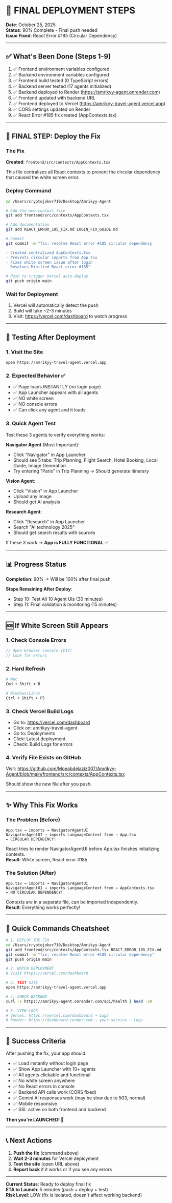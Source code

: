 # 🚀 FINAL DEPLOYMENT STEPS

**Date**: October 25, 2025  
**Status**: 90% Complete - Final push needed  
**Issue Fixed**: React Error #185 (Circular Dependency)

---

## ✅ What's Been Done (Steps 1-9)

1. ✅ Frontend environment variables configured
2. ✅ Backend environment variables configured
3. ✅ Frontend build tested (0 TypeScript errors)
4. ✅ Backend server tested (17 agents initialized)
5. ✅ Backend deployed to Render (https://amrikyy-agent.onrender.com)
6. ✅ Frontend updated with backend URL
7. ✅ Frontend deployed to Vercel (https://amrikyy-travel-agent.vercel.app)
8. ✅ CORS settings updated on Render
9. ✅ React Error #185 fix created (AppContexts.tsx)

---

## 🎯 FINAL STEP: Deploy the Fix

### The Fix

**Created**: `frontend/src/contexts/AppContexts.tsx`

This file centralizes all React contexts to prevent the circular dependency that caused the white screen error.

### Deploy Command

```bash
cd /Users/cryptojoker710/Desktop/Amrikyy-Agent

# Add the new context file
git add frontend/src/contexts/AppContexts.tsx

# Add documentation
git add REACT_ERROR_185_FIX.md LOGIN_FIX_GUIDE.md

# Commit
git commit -m "fix: resolve React error #185 circular dependency

- Created centralized AppContexts.tsx
- Prevents circular imports from App.tsx
- Fixes white screen issue after login
- Resolves Minified React error #185"

# Push to trigger Vercel auto-deploy
git push origin main
```

### Wait for Deployment

1. Vercel will automatically detect the push
2. Build will take ~2-3 minutes
3. Visit: https://vercel.com/dashboard to watch progress

---

## 🧪 Testing After Deployment

### 1. Visit the Site

```bash
open https://amrikyy-travel-agent.vercel.app
```

### 2. Expected Behavior ✅

- ✅ Page loads INSTANTLY (no login page)
- ✅ App Launcher appears with all agents
- ✅ NO white screen
- ✅ NO console errors
- ✅ Can click any agent and it loads

### 3. Quick Agent Test

Test these 3 agents to verify everything works:

**Navigator Agent** (Most Important):

- Click "Navigator" in App Launcher
- Should see 5 tabs: Trip Planning, Flight Search, Hotel Booking, Local Guide, Image Generation
- Try entering "Paris" in Trip Planning → Should generate itinerary

**Vision Agent**:

- Click "Vision" in App Launcher
- Upload any image
- Should get AI analysis

**Research Agent**:

- Click "Research" in App Launcher
- Search "AI technology 2025"
- Should get search results with sources

If these 3 work → **App is FULLY FUNCTIONAL** ✅

---

## 📊 Progress Status

**Completion**: 90% → Will be 100% after final push

**Steps Remaining After Deploy**:

- Step 10: Test All 10 Agent UIs (30 minutes)
- Step 11: Final validation & monitoring (15 minutes)

---

## 🆘 If White Screen Still Appears

### 1. Check Console Errors

```javascript
// Open browser console (F12)
// Look for errors
```

### 2. Hard Refresh

```bash
# Mac
Cmd + Shift + R

# Windows/Linux
Ctrl + Shift + F5
```

### 3. Check Vercel Build Logs

- Go to: https://vercel.com/dashboard
- Click on: amrikyy-travel-agent
- Go to: Deployments
- Click: Latest deployment
- Check: Build Logs for errors

### 4. Verify File Exists on GitHub

Visit: https://github.com/Moeabdelaziz007/Amrikyy-Agent/blob/main/frontend/src/contexts/AppContexts.tsx

Should show the new file after you push.

---

## ✨ Why This Fix Works

### The Problem (Before)

```
App.tsx → imports → NavigatorAgentUI
NavigatorAgentUI → imports LanguageContext from → App.tsx
= CIRCULAR DEPENDENCY!
```

React tries to render NavigatorAgentUI before App.tsx finishes initializing contexts.  
**Result**: White screen, React error #185

### The Solution (After)

```
App.tsx → imports → NavigatorAgentUI
NavigatorAgentUI → imports LanguageContext from → AppContexts.tsx
= NO CIRCULAR DEPENDENCY!
```

Contexts are in a separate file, can be imported independently.  
**Result**: Everything works perfectly!

---

## 📝 Quick Commands Cheatsheet

```bash
# 1. DEPLOY THE FIX
cd /Users/cryptojoker710/Desktop/Amrikyy-Agent
git add frontend/src/contexts/AppContexts.tsx REACT_ERROR_185_FIX.md
git commit -m "fix: resolve React error #185 circular dependency"
git push origin main

# 2. WATCH DEPLOYMENT
# Visit https://vercel.com/dashboard

# 3. TEST SITE
open https://amrikyy-travel-agent.vercel.app

# 4. CHECK BACKEND
curl -s https://amrikyy-agent.onrender.com/api/health | head -20

# 5. VIEW LOGS
# Vercel: https://vercel.com/dashboard → Logs
# Render: https://dashboard.render.com → your-service → Logs
```

---

## 🎉 Success Criteria

After pushing the fix, your app should:

- ✅ Load instantly without login page
- ✅ Show App Launcher with 10+ agents
- ✅ All agents clickable and functional
- ✅ No white screen anywhere
- ✅ No React errors in console
- ✅ Backend API calls work (CORS fixed)
- ✅ Gemini AI responses work (may be slow due to 503, normal)
- ✅ Mobile responsive
- ✅ SSL active on both frontend and backend

**Then you're LAUNCHED! 🚀**

---

## 📞 Next Actions

1. **Push the fix** (command above)
2. **Wait 2-3 minutes** for Vercel deployment
3. **Test the site** (open URL above)
4. **Report back** if it works or if you see any errors

---

**Current Status**: Ready to deploy final fix  
**ETA to Launch**: 5 minutes (push + deploy + test)  
**Risk Level**: LOW (fix is isolated, doesn't affect working backend)
